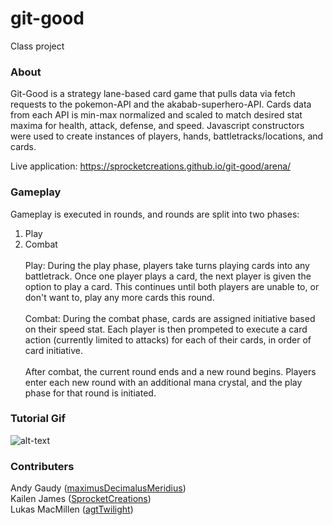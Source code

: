 # git-good
Class project

### About
Git-Good is a strategy lane-based card game that pulls data via fetch requests to the pokemon-API and the akabab-superhero-API. Cards data from each API is min-max normalized and scaled to match desired stat maxima for health, attack, defense, and speed. Javascript constructors were used to create instances of players, hands, battletracks/locations, and cards.

Live application: https://sprocketcreations.github.io/git-good/arena/

### Gameplay
Gameplay is executed in rounds, and rounds are split into two phases:
1. Play
2. Combat
<br /><br />
Play: During the play phase, players take turns playing cards into any battletrack. Once one player plays a card, the next player is given the option to play a card. This continues until both players are unable to, or don't want to, play any more cards this round. 
<br /><br />
Combat: During the combat phase, cards are assigned initiative based on their speed stat. Each player is then prompeted to execute a card action (currently limited to attacks) for each of their cards, in order of card initiative.
<br /><br />
After combat, the current round ends and a new round begins. Players enter each new round with an additional mana crystal, and the play phase for that round is initiated.

### Tutorial Gif

![alt-text](./assets/gif/arena.gif)

### Contributers
Andy Gaudy ([maximusDecimalusMeridius](https://github.com/maximusDecimalusMeridius)) <br />
Kailen James ([SprocketCreations](https://github.com/SprocketCreations)) <br />
Lukas MacMillen ([agtTwilight](https://github.com/agtTwilight)) <br />
